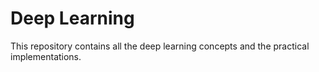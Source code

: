 # Deep Learning
This repository contains all the deep learning concepts and the practical implementations.
